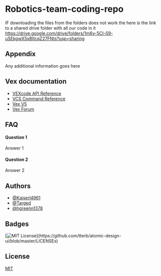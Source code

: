 # Robotics-team-coding-repo

IF downloading the files from the folders does not work the here is the link to a shared drive folder with all our code in it
https://drive.google.com/drive/folders/1m6y-5Cl-S9-uSEkgwX5xBIIcqZ27FNts?usp=sharing

## Appendix

Any additional information goes here

## Vex documentation

- [VEXcode API Reference](https://api.vexcode.cloud/v5/)
- [VCS Command Reference](https://help.vexcodingstudio.com/index.html)
- [Vex V5](https://kb.vex.com/hc/en-us/categories/360002333191-V5)
- [Vex Forum](https://www.vexforum.com/)

## FAQ

#### Question 1

Answer 1

#### Question 2

Answer 2

## Authors

- [@Kaiserl4961](https://www.github.com/kaiserl4961)
- [@Targed](https://github.com/targed)
- [@hgreenn1378](https://github.com/greenn1378)

## Badges

[![MIT License](https://img.shields.io/apm/l/atomic-design-ui.svg?)](https://github.com/tterb/atomic-design-ui/blob/master/LICENSEs)

## License

[MIT](https://choosealicense.com/licenses/mit/)
